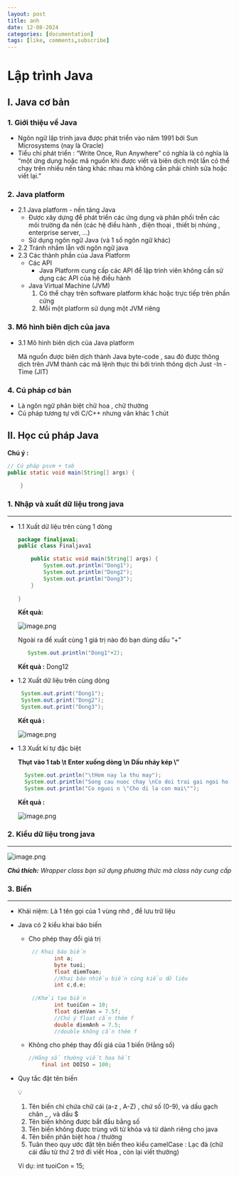 ```yaml
---
layout: post
title: anh
date: 12-08-2024
categories: [documentation]
tags: [like, comments,subscribe]
---
```

# Lập trình Java

## I. Java cơ bản

### 1. Giới thiệu về Java

- Ngôn ngữ lập trình java được phát triển vào năm 1991 bởi Sun Microsystems (nay là Oracle)
- Tiểu chí phát triển : “Write Once, Run Anywhere” có nghĩa là có nghĩa là “một ứng dụng hoặc mã nguồn khi được viết và biên dịch một lần có thể chạy trên nhiều nền tảng khác nhau mà không cần phải chỉnh sửa hoặc viết lại.”

### 2. Java platform

- 2.1 Java platform - nền tảng Java
    - Được xây dựng để phát triển các ứng dụng và phân phối trển các môi trường đa nền (các hệ điều hành , điện thoại , thiết bị nhúng , enterprise server, …)
    - Sử dụng ngôn ngữ Java (và 1 số ngôn ngữ khác)
- 2.2 Tránh nhầm lẫn với ngôn ngữ java
- 2.3 Các thành phần của Java Platform
    - Các API
        - Java Platform cung cấp các API để lập trình viên không cần sử dụng các API của hệ điều hành
    - Java Virtual Machine (JVM)
        1. Có thể chạy trên software platform khác hoặc trực tiếp trên phần cứng 
        2. Mỗi một platform sử dụng một JVM riêng

### 3. Mô hình biên dịch của java

- 3.1 Mô hình biên dịch của Java platform
    
    Mã nguồn được biên dịch thành Java byte-code , sau đó được thông dịch trên JVM thành các mã lệnh thực thi bởi trình thông dịch Just -In - Time (JIT)
    

### 4. Cú pháp cơ bản

- Là ngôn ngữ phân biệt chữ hoa , chữ thường
- Cú pháp tương tự với C/C++ nhưng vân khác 1 chút

## II. Học cú pháp Java

**Chú ý :**

```java
// Cú pháp psvm + tab
public static void main(String[] args) {
        
    }
```

### 1. Nhập và xuất dữ liệu trong java

---

- 1.1  Xuất dữ liệu trên cùng 1 dòng
    
    ```java
    package finaljava1;
    public class Finaljava1 
    
        public static void main(String[] args) {
            System.out.println("Dong1");
            System.out.println("Dong2");
            System.out.println("Dong3");
        }
        
    }
    ```
    
    **Kết quả:** 
    
    ![image.png](e5e98e1e-f183-4473-be57-33851120f2b1.png)
    
    Ngoài ra để xuất cùng 1 giá trị nào đó bạn dùng dấu “+”
    
    ```java
       System.out.println("Dong1"+2);
    ```
    
    **Kết quả :** Dong12
    
- 1.2 Xuất dữ liệu trên cùng dòng
    
    ```java
     System.out.print("Dong1");
     System.out.print("Dong2");
     System.out.print("Dong3");
    ```
    
    **Kết quả :**
    
    ![image.png](image.png)
    
- 1.3 Xuất kí tự đặc biệt
    
    **Thụt vào 1 tab \t**
    **Enter xuống dòng \n**
    **Dấu nháy kép  \”**
    
    ```java
      System.out.println("\tHom nay la thu may");
      System.out.println("Song cau nuoc chay \nCo doi trai gai ngoi ho quan dui");
      System.out.println("Co nguoi n \"Cho di la con mai\"");
    ```
    
    **Kết quả :**
    
    ![image.png](image%201.png)
    

### 2. Kiểu dữ liệu trong java

---

![image.png](image%202.png)

***Chú thích:** Wrapper class bạn sử dụng phương thức mà class này cung cấp* 

### 3. Biến

---

- Khái niệm: Là 1 tên gọi của 1 vùng nhớ , để lưu trữ liệu
- Java có 2 kiểu khai báo biến
    - Cho phép thay đổi giá trị
        
        ```java
         // Khai báo biến 
                int a;
                byte tuoi;
                float diemToan;
                //Khai báo nhiều biến cùng kiểu dữ liệu 
                int c,d,e;
            
         //Khởi tạo biến 
                int tuoiCon = 10;
                float dienVan = 7.5f;
                //Chú ý float cần thêm f 
                double diemAnh = 7.5;
                //double không cần thêm f
        ```
        
    - Không cho phép thay đổi giá của 1 biến (Hằng số)
        
        ```java
        //Hằng số thường viết hoa hết 
            final int DOISO = 100;
        ```
        
- Quy tắc đặt tên biến
    
    <aside>
    💡
    
    1. Tên biến chỉ chứa chữ cái (a-z , A-Z) , chứ số (0-9), và dấu gạch chân _ , và dấu $ 
    2. Tên biến không được bắt đầu bằng số 
    3. Tên biến không được trùng với từ khóa và từ dành riêng cho java 
    4. Tên biến phân biệt hoa / thường
    5. Tuân theo quy ước đặt tên biến theo kiểu camelCase : Lạc đà  (chữ cái đầu từ thứ 2 trở đi viết Hoa , còn lại viết thường)
    
    Ví dụ: int tuoiCon = 15;
    
    </aside>